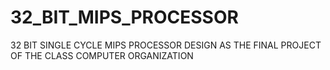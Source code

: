 # 32_BIT_MIPS_PROCESSOR

32 BIT SINGLE CYCLE MIPS PROCESSOR DESIGN AS THE FINAL PROJECT OF THE CLASS COMPUTER ORGANIZATION

